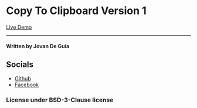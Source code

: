 # Copy To Clipboard Version 1

[Live Demo](https://jxmked.github.io/Random-Web-Ideas/Copy%20To%20Clipboard%20-%20v1/)

---

#### Written by Jovan De Guia

## Socials

- [Github](https://github.com/jxmked)
- [Facebook](https://www.facebook.com/deguia25)

### License under BSD-3-Clause license
